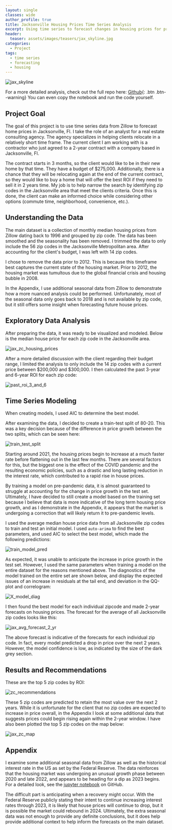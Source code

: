 ```yaml
---
layout: single
classes: wide
author_profile: true
title: Jacksonville Housing Prices Time Series Analysis
excerpt: Using time series to forecast changes in housing prices for prospective clients
header:
  teaser: assets/images/teasers/jax_skyline.jpg
categories:
  - Project
tags:
  - time series
  - forecasting
  - housing
---
```

![jax_skyline]({{site.url}}/assets/images/teasers/jax_skyline.jpg)

For a more detailed analysis, check out the full repo here: [Github](https://github.com/luke-lite/Jacksonville-Housing-Prices-Time-Series-Analysis/){: .btn .btn--warning} You can even copy the notebook and run the code yourself.

## Project Goal
The goal of this project is to use time series data from Zillow to forecast home prices in Jacksonville, Fl. I take the role of an analyst for a real estate consulting agency. The agency specializes in helping clients relocate in a relatively short time frame. The current client I am working with is a contractor who just agreed to a 2-year contract with a company based in Jacksonville, Fl.

The contract starts in 3 months, so the client would like to be in their new home by that time. They have a budget of $275,000. Additionally, there is a chance that they will be relocating again at the end of the current contract, so they would like to buy a home that will offer the best ROI if they need to sell it in 2 years time. My job is to help narrow the search by identifying zip codes in the Jacksonville area that meet the clients criteria. Once this is done, the client can make an informed choice while considering other options (commute time, neighborhood, convenience, etc.).

<!-- ## Table of Contents

- [Understanding the Data](#Understanding-the-Data)
- [Exploratory Data Analysis](#Exploratory-Data-Analysis)
- [Time Series Modeling](#Time-Series-Modeling)
- [Results and Recommendation](#Results-and-Recommendations)
- [Appendix](#Appendix) -->
    
## Understanding the Data

The main dataset is a collection of monthly median housing prices from Zillow dating back to 1996 and grouped by zip code. The data has been smoothed and the seasonality has been removed. I trimmed the data to only include the 56 zip codes in the Jacksonville Metropolitan area. After accounting for the client's budget, I was left with 14 zip codes.

I chose to remove the data prior to 2012. This is because this timeframe best captures the current state of the housing market. Prior to 2012, the housing market was tumultous due to the global financial crisis and housing bubble in 2008.

In the Appendix, I use additional seasonal data from Zillow to demonstrate how a more nuanced analysis could be performed. Unfortunately, most of the seasonal data only goes back to 2018 and is not available by zip code, but it still offers some insight when forecasting future house prices.

## Exploratory Data Analysis

After preparing the data, it was ready to be visualized and modeled. Below is the median house price for each zip code in the Jacksonville area.

![jax_zc_housing_prices]({{site.url}}/assets/images/project_posts/Jacksonville-Housing-Prices-Time-Series-Analysis-graphs/jax_zc_housing_prices.png)

After a more detailed discussion with the client regarding their budget range, I limited the analysis to only include the 14 zip codes with a current price between $200,000 and $300,000. I then calculated the past 3-year and 6-year ROI for each zip code:

![past_roi_3_and_6]({{site.url}}/assets/images/project_posts/Jacksonville-Housing-Prices-Time-Series-Analysis-graphs/past_roi_3_and_6.png)

## Time Series Modeling

When creating models, I used AIC to determine the best model.

After examining the data, I decided to create a train-test split of 80-20. This was a key decision because of the difference in price growth between the two splits, which can be seen here:

![train_test_split]({{site.url}}/assets/images/project_posts/Jacksonville-Housing-Prices-Time-Series-Analysis-graphs/train_test_split.png)

Starting around 2021, the housing prices begin to increase at a much faster rate before flattening out in the last few months. There are several factors for this, but the biggest one is the effect of the COVID pandemic and the resulting economic policies, such as a drastic and long lasting reduction in the interest rate, which contributed to a rapid rise in house prices.

By training a model on pre-pandemic data, it is almost guaranteed to struggle at accounting for the change in price growth in the test set. Ultimately, I have decided to still create a model based on the training set because I believe that data is more indicative of the long term housing price growth, and as I demonstrate in the Appendix, it appears that the market is undergoing a correction that will likely return it to pre-pandemic levels.

I used the average median house price data from all Jacksonville zip codes to train and test an initial model. I used `auto-arima` to find the best parameters, and used AIC to select the best model, which made the following predictions:

![train_model_pred]({{site.url}}/assets/images/project_posts/Jacksonville-Housing-Prices-Time-Series-Analysis-graphs/train_model_pred.png)

As expected, it was unable to anticipate the increase in price growth in the test set. However, I used the same parameters when training a model on the entire dataset for the reasons mentioned above. The diagnostics of the model trained on the entire set are shown below, and display the expected issues of an increase in residuals at the tail end, and deviation in the QQ-plot and correlogram:

![X_model_diag]({{site.url}}/assets/images/project_posts/Jacksonville-Housing-Prices-Time-Series-Analysis-graphs/X_model_diag.png)

I then found the best model for each individual zipcode and made 2-year forecasts on housing prices. The forecast for the average of all Jacksonville zip codes looks like this:

![jax_avg_forecast_2_yr]({{site.url}}/assets/images/project_posts/Jacksonville-Housing-Prices-Time-Series-Analysis-graphs/jax_avg_forecast_2_yr.png)

The above forecast is indicative of the forecasts for each individual zip code. In fact, every model predicted a drop in price over the next 2 years. However, the model confidence is low, as indicated by the size of the dark grey section.

## Results and Recommendations

These are the top 5 zip codes by ROI:

![zc_recommendations]({{site.url}}/assets/images/project_posts/Jacksonville-Housing-Prices-Time-Series-Analysis-graphs/zc_recommendations.png)

These 5 zip codes are predicted to retain the most value over the next 2 years. While it is unfortunate for the client that no zip codes are expected to increase in price overall, in the Appendix I look at some additional data that suggests prices could begin rising again within the 2-year window. I have also been plotted the top 5 zip codes on the map below:

![jax_zc_map]({{site.url}}/assets/images/project_posts/Jacksonville-Housing-Prices-Time-Series-Analysis-graphs/jax_zc_map.jpg)

## Appendix

I examine some additional seasonal data from Zillow as well as the historical interest rate in the US as set by the Federal Reserve. The data reinforces that the housing market was undergoing an unusual growth phase between 2020 and late 2022, and appears to be heading for a dip as 2023 begins. For a detailed look, see the [jupyter notebook](#https://github.com/luke-lite/Jacksonville-Housing-Prices-Time-Series-Analysis/blob/main/Jacksonville-Housing-Prices-Time-Series-Analysis.ipynb) on GitHub.

The difficult part is anticipating when a recovery might occur. With the Federal Reserve publicly stating their intent to continue increasing interest rates through 2023, it is likely that house prices will continue to drop, but it is possible the market could rebound in 2024. Ultimately, the extra seasonal data was not enough to provide any definite conclusions, but it does help provide additional context to help inform the forecasts on the main dataset.
